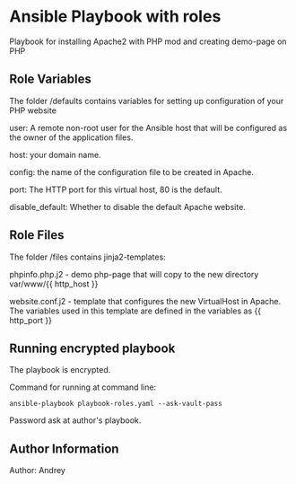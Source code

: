 Ansible Playbook with roles
=========

Playbook for installing Apache2 with PHP mod and creating demo-page on PHP


Role Variables
--------------

The folder /defaults contains variables for setting up configuration of your PHP website

user: A remote non-root user for the Ansible host that will be configured as the owner of the application files.

host: your domain name.

config: the name of the configuration file to be created in Apache.

port: The HTTP port for this virtual host, 80 is the default.

disable_default: Whether to disable the default Apache website.


Role Files
--------------

The folder /files contains jinja2-templates:

phpinfo.php.j2 - demo php-page that will copy to the new directory var/www/{{ http_host }} 

website.conf.j2 - template that configures the new VirtualHost in Apache. The variables used in this template are defined in the variables as {{ http_port }} 


Running encrypted playbook
--------------

The playbook is encrypted.

Command for running at command line:

    ansible-playbook playbook-roles.yaml --ask-vault-pass

Password ask at author's playbook.

Author Information
--------------

Author: Andrey

